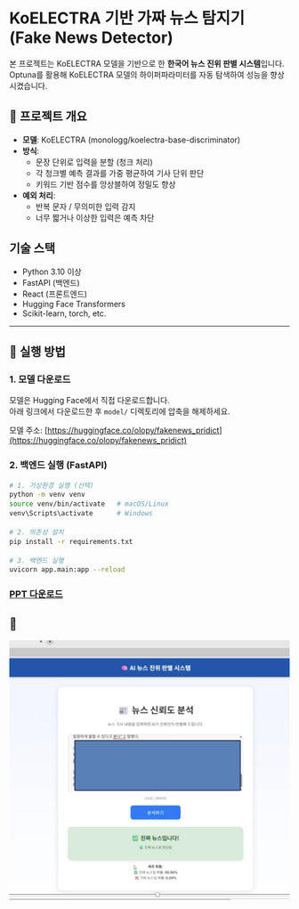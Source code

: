 # KoELECTRA 기반 가짜 뉴스 탐지기 (Fake News Detector)

본 프로젝트는 KoELECTRA 모델을 기반으로 한 **한국어 뉴스 진위 판별 시스템**입니다.  
Optuna를 활용해 KoELECTRA 모델의 하이퍼파라미터를 자동 탐색하여 성능을 향상시켰습니다.

## 📌 프로젝트 개요

- **모델**: KoELECTRA (monologg/koelectra-base-discriminator)
- **방식**:
  - 문장 단위로 입력을 분할 (청크 처리)
  - 각 청크별 예측 결과를 가중 평균하여 기사 단위 판단
  - 키워드 기반 점수를 앙상블하여 정밀도 향상
- **예외 처리**:
  - 반복 문자 / 무의미한 입력 감지
  - 너무 짧거나 이상한 입력은 예측 차단

## 기술 스택

- Python 3.10 이상
- FastAPI (백엔드)
- React (프론트엔드)
- Hugging Face Transformers
- Scikit-learn, torch, etc.

---
## 🚀 실행 방법

###  1. 모델 다운로드

모델은 Hugging Face에서 직접 다운로드합니다.  
아래 링크에서 다운로드한 후 `model/` 디렉토리에 압축을 해제하세요.

모델 주소: [https://huggingface.co/olopy/fakenews_pridict](https://huggingface.co/olopy/fakenews_pridict)

### 2. 백엔드 실행 (FastAPI)
```bash
# 1. 가상환경 실행 (선택)
python -m venv venv
source venv/bin/activate   # macOS/Linux
venv\Scripts\activate      # Windows

# 2. 의존성 설치
pip install -r requirements.txt

# 3. 백엔드 실행
uvicorn app.main:app --reload

```

### [PPT 다운로드](./presentation.pptx)

## 📸

![예시](./images/fakenewspic.png)



